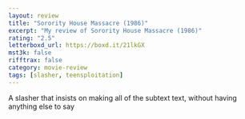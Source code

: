 ```yaml
---
layout: review
title: "Sorority House Massacre (1986)"
excerpt: "My review of Sorority House Massacre (1986)"
rating: "2.5"
letterboxd_url: https://boxd.it/21lkGX
mst3k: false
rifftrax: false
category: movie-review
tags: [slasher, teensploitation]
---
```


A slasher that insists on making all of the subtext text, without having anything else to say
